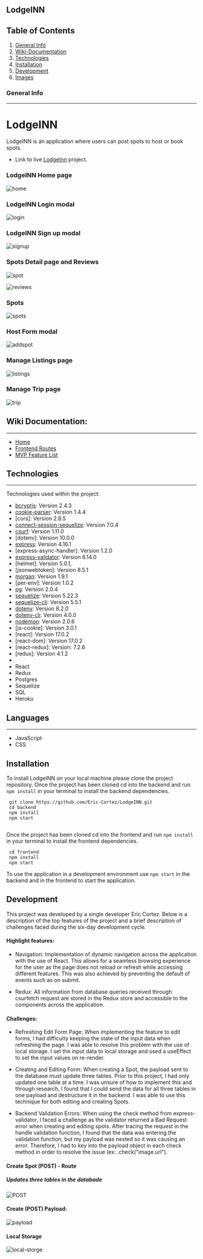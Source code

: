 ## LodgeINN
## Table of Contents 

1. [General Info](#general-info)
2. [Wiki-Documentation](#wiki-documentation)
3. [Technologies](#technologies)
4. [Installation](#installation)
5. [Development](#development)
6. [Images](#images)



### General Info 
***
# LodgeINN
LodgeINN is an application where users can post spots to host or book spots. 
* Link to live  [LodgeInn](https://lodge-inn.onrender.com) project. 

### LodgeINN Home page
![home](https://user-images.githubusercontent.com/80999718/160439496-2ee6d3fb-06ea-4d3e-8c45-e953d1c0f987.png)

### LodgeINN Login modal
![login](https://user-images.githubusercontent.com/80999718/160440012-1394ebe6-7da3-4608-8ff5-c04678f08c8c.png)

### LodgeINN Sign up modal
![signup](https://user-images.githubusercontent.com/80999718/160439676-66696eb4-0c71-48aa-9f7c-4069658bc646.png)

### Spots Detail page and Reviews
![spot](https://user-images.githubusercontent.com/80999718/160440129-ee46a983-a166-4e9f-8fc2-473a1d61fddb.png)

![reviews](https://user-images.githubusercontent.com/80999718/160440256-9d8167a8-1cf8-4ee8-85fe-619a5b303fa6.png)

### Spots
![spots](https://user-images.githubusercontent.com/80999718/160440460-cd638cac-b581-4748-94dd-f8655d5177f0.png)

### Host Form modal
![addspot](https://user-images.githubusercontent.com/80999718/160440535-0a430ea4-3fee-42e9-9a5d-bf54af43ddf6.png)

### Manage Listings page
![listings](https://user-images.githubusercontent.com/80999718/160440684-a64fbd48-3536-420e-b4bc-14cc68234ee9.png)

### Manage Trip page
![trip](https://user-images.githubusercontent.com/80999718/160440932-b3d4ff20-8094-4509-9ec4-4d71b6e2d583.png)

## Wiki Documentation: 
***
* [Home](link)
* [Frontend Routes](link)
* [MVP Feature List](link)

## Technologies 
***
Technologies used within the project:
* [bcryptjs](https://www.npmjs.com/package/bcrypt): Version 2.4.3
* [cookie-parser](https://www.npmjs.com/package/cookie-parser): Version 1.4.4
* [cors]: Version 2.8.5
* [connect-session-sequelize](https://www.npmjs.com/package/connect-session-sequelize): Version 7.0.4
* [csurf](https://www.npmjs.com/package/csurf): Version 1.11.0
* [dotenv]: Version 10.0.0
* [express](https://expressjs.com/en/4x/api.html#express): Version 4.16.1
* [express-async-handler]: Version 1.2.0
* [express-validator](https://express-validator.github.io/docs/): Version  6.14.0
* [helmet]: Version 5.0.1,
* [jsonwebtoken]: Version 8.5.1
* [morgan](https://www.npmjs.com/package/morgan): Version 1.9.1
* [per-env]: Version 1.0.2
* [pg](https://www.npmjs.com/package/pg): Version 2.0.4
* [sequelize](https://sequelize.org/master/class/lib/sequelize.js~Sequelize.html): Version 5.22.3
* [sequelize-cli](https://sequelize.org/master/class/lib/sequelize.js~Sequelize.html): Version 5.5.1
* [dotenv](https://www.npmjs.com/package/dotenv): Version 8.2.0
* [dotenv-cli](https://www.npmjs.com/package/dotenv-cli): Version 4.0.0
* [nodemon](https://www.npmjs.com/package/nodemon): Version 2.0.6
* [js-cookie]: Version 3.0.1
* [react]: Version 17.0.2
* [react-dom]: Version 17.0.2
* [react-redux]: Version: 7.2.6
* [redux]: Version 4.1.2
* [redux-thunk]: 2.4.1
* React
* Redux
* Postgres
* Sequelize
* SQL
* Heroku

## Languages 
***
* JavaScript
* CSS


## Installation 
To install LodgeINN on your local machine please clone the project repository. 
Once the project has been cloned cd into the backend and run ```npm install``` in your terminal to install the backend dependencies.
```
 git clone https://github.com/Eric-Cortez/LodgeINN.git
 cd backend 
 npm install
 npm start
 
```
Once the project has been cloned cd into the frontend and run ```npm install``` in your terminal to install the frontend dependencies.
```
 cd frontend  
 npm install
 npm start
```
To use the application in a development environment use ```npm start``` in the backend and in the frontend to start the application. 


## Development 
This project was developed by a single developer Eric Cortez. Below is a description of the top features of the project and a brief description of challenges faced during the six-day development cycle. 
#### Highlight features: 

* Navigation: Implementation of dynamic navigation across the application with the use of React. This allows for a seamless browsing experience for the user as the page does not reload or refresh while accessing different features. This was also achieved by preventing the default of events such as on submit.

* Redux: All information from database queries received through csurfetch request are stored in the Redux store and accessible to the components across the application. 


#### Challenges:   
* Refreshing Edit Form Page: When implementing the feature to edit forms, I had difficulty keeping the state of the input data when refreshing the page. I was able to resolve this problem with the use of local storage. I set the input data to local storage and used a useEffect to set the input values on re-render. 

* Creating and Editing Form: When creating a Spot, the payload sent to the database must update three tables. Prior to this project, I had only updated one table at a time. I was unsure of how to implement this and through research, I found that I could send the data for all three tables in one payload and destructure it in the backend. I was able to use this technique for both editing and creating Spots.  

* Backend Validation Errors: When using the check method from express-validator, I faced a challenge as the validator returned a Bad Request error when creating and editing spots. After tracing the request in the handle validation function, I found that the data was entering the validation function, but my payload was nested so it was causing an error. Therefore, I had to key into the payload object in each check method in order to resolve the issue (ex: .check("image.url"). 


#### Create Spot (POST) - Route 
##### Updates three tables in the databade 
![POST](https://user-images.githubusercontent.com/80999718/149393907-3b1379f5-42ab-4583-9af3-add4150c93a6.png)

#### Create (POST) Payload: 
![payload](https://user-images.githubusercontent.com/80999718/149393791-1ed62d5a-0548-4a4a-8244-bbe9b6dc06a5.png)

#### Local Storage 
![local-storge](https://user-images.githubusercontent.com/80999718/149393856-ecc8252a-4d33-433c-8351-1be8485ee1b5.png)
